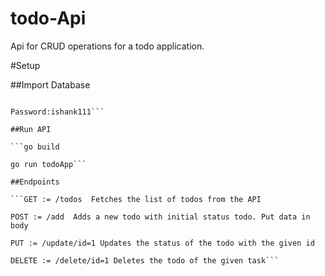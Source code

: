 # todo-Api

Api for CRUD operations for a todo application.

#Setup

##Import Database

```pg_dump -U postgres todo_app < pgDB.pgsql

Password:ishank111```

##Run API

```go build

go run todoApp```

##Endpoints

```GET := /todos  Fetches the list of todos from the API

POST := /add  Adds a new todo with initial status todo. Put data in body

PUT := /update/id=1 Updates the status of the todo with the given id

DELETE := /delete/id=1 Deletes the todo of the given task```
